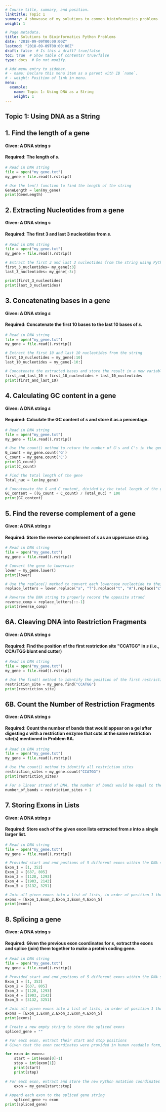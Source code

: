 ```yaml
---
# Course title, summary, and position.
linktitle: Topic 1
summary: A showcase of my solutions to common bioinformatics problems
weight: 1

# Page metadata.
title: Solutions to Bioinformatics Python Problems
date: "2018-09-09T00:00:00Z"
lastmod: "2018-09-09T00:00:00Z"
draft: false  # Is this a draft? true/false
toc: true  # Show table of contents? true/false
type: docs  # Do not modify.

# Add menu entry to sidebar.
# - name: Declare this menu item as a parent with ID `name`.
# - weight: Position of link in menu.
menu:
  example:
    name: Topic 1: Using DNA as a String
    weight: 1
---
```



## Topic 1: Using DNA as a String

## 1. Find the length of a gene

#### Given: A DNA string *s*
#### Required: The length of *s*.


```python
# Read in DNA string
file = open("my_gene.txt")
my_gene = file.read().rstrip()

# Use the len() function to find the length of the string
GeneLength = len(my_gene)
print(GeneLength)
```

## 2. Extracting Nucleotides from a gene

#### Given: A DNA string *s*
#### Required: The first 3 and last 3 nucleotides from *s*.


```python
# Read in DNA string
file = open("my_gene.txt")
my_gene = file.read().rstrip()

# Extract the first 3 and last 3 nucleotides from the string using Python notation
first_3_nucleotides= my_gene[:3]
last_3_nucleotides= my_gene[-3:]

print(first_3_nucleotides)
print(last_3_nucleotides)
```

## 3. Concatenating bases in a gene

#### Given: A DNA string *s*
#### Required: Concatenate the first 10 bases to the last 10 bases of *s*.


```python
# Read in DNA string
file = open("my_gene.txt")
my_gene = file.read().rstrip()

# Extract the first 10 and last 10 nucleotides from the string
first_10_nucleotides = my_gene[:10]
last_10_nucleotides = my_gene[-10:]

# Concatenate the extracted bases and store the result in a new variable
first_and_last_10 = first_10_nucleotides + last_10_nucleotides
print(first_and_last_10)
```

## 4. Calculating GC content in a gene

#### Given: A DNA string *s*
#### Required: Calculate the GC content of *s* and store it as a percentage.


```python
# Read in DNA string
file = open("my_gene.txt")
my_gene = file.read().rstrip()

# Use the count() method to return the number of G's and C's in the gene
G_count = my_gene.count('G')
C_count = my_gene.count('C')
print(G_count)
print(C_count)

# Find the total length of the gene
Total_nuc = len(my_gene)

# Concatenate the G and C content, divided by the total length of the gene, and mulitplied by 100
GC_content = ((G_count + C_count) / Total_nuc) * 100
print(GC_content)
```

## 5. Find the reverse complement of a gene

#### Given: A DNA string *s*
#### Required: Store the reverse complement of *s* as an uppercase string.


```python
# Read in DNA string
file = open("my_gene.txt")
my_gene = file.read().rstrip()

# Convert the gene to lowercase
lower = my_gene.lower()
print(lower)

# Use the replace() method to convert each lowercase nucleotide to their uppercase complement
replace_letters = lower.replace("a", "T").replace("t", "A").replace("c", "G").replace("g","C")

# Reverse the DNA string to properly record the opposite strand
reverse_comp = replace_letters[::-1]
print(reverse_comp)
```

## 6A. Cleaving DNA into Restriction Fragments

#### Given: A DNA string *s*
#### Required: Find the position of the first restriction site "CCATGG" in *s* (i.e., CCA/TGG blunt end cutter)


```python
# Read in DNA string
file = open("my_gene.txt")
my_gene = file.read().rstrip()

# Use the find() method to identify the position of the first restriction site
restriction_site = my_gene.find("CCATGG")
print(restriction_site)
```

## 6B. Count the Number of Restriction Fragments

#### Given: A DNA string *s*
#### Required: Count the number of bands that would appear on a gel after digesting *s* with a restriction enzyme that cuts at the same restriction site(s) mentioned in Problem 6A.


```python
# Read in DNA string
file = open("my_gene.txt")
my_gene = file.read().rstrip()

# Use the count() method to identify all restriction sites
restriction_sites = my_gene.count("CCATGG")
print(restriction_sites)

# For a linear strand of DNA, the number of bands would be equal to the number of restriction sites + 1
number_of_bands = restriction_sites + 1
```

## 7. Storing Exons in Lists

#### Given: A DNA string *s*
#### Required: Store each of the given exon lists extracted from *s* into a single larger list.


```python
# Read in DNA string
file = open("my_gene.txt")
my_gene = file.read().rstrip()

# Provided start and end postions of 5 different exons within the DNA string
Exon_1 = [1, 352]
Exon_2 = [637, 805]
Exon_3 = [1128, 1293]
Exon_4 = [1903, 2142]
Exon_5 = [3132, 3251]

# Join all given exons into a list of lists, in order of position 1 through 5
exons = [Exon_1,Exon_2,Exon_3,Exon_4,Exon_5]
print(exons)
```

## 8.  Splicing a gene

#### Given: A DNA string *s*
#### Required: Given the previous exon coordinates for *s*, extract the exons and splice (join) them together to make a protein coding gene.


```python
# Read in DNA string
file = open("my_gene.txt")
my_gene = file.read().rstrip()

# Provided start and end postions of 5 different exons within the DNA string
Exon_1 = [1, 352]
Exon_2 = [637, 805]
Exon_3 = [1128, 1293]
Exon_4 = [1903, 2142]
Exon_5 = [3132, 3251]

# Join all given exons into a list of lists, in order of position 1 through 5
exons = [Exon_1,Exon_2,Exon_3,Exon_4,Exon_5]
print(exons)

# Create a new empty string to store the spliced exons
spliced_gene = ""

# For each exon, extract their start and stop positions
# Given that the exon coordinates were provided in human readable form, apply knowledge of Python indices to include the starting base and excluding the ending base in each exon

for exon in exons:
    start = int(exon[0]-1)
    stop = int(exon[1])
    print(start)
    print(stop)
    
# For each exon, extract and store the new Python notation coordinates from the DNA string
    exon = my_gene[start:stop]
    
# Append each exon to the spliced gene string
    spliced_gene += exon
print(spliced_gene)
```
